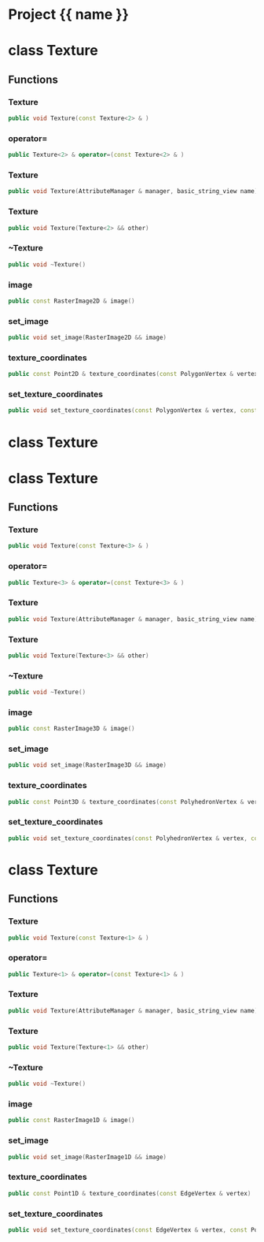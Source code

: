 <script setup>
import {useRoute} from 'vitepress'
const {path} = useRoute()
const tokens = path.split('/')
const words = tokens[2].split('-');
for (let i = 0; i < words.length; i++) {
    words[i] = words[i].charAt(0).toUpperCase() + words[i].slice(1);
    words[i] = words[i].replace('geode', 'Geode')
}
const name = words.join('-');
</script>
# Project {{ name }}

# class Texture


## Functions

### Texture

```cpp
public void Texture(const Texture<2> & )
```


### operator=

```cpp
public Texture<2> & operator=(const Texture<2> & )
```


### Texture

```cpp
public void Texture(AttributeManager & manager, basic_string_view name)
```


### Texture

```cpp
public void Texture(Texture<2> && other)
```


### ~Texture

```cpp
public void ~Texture()
```


### image

```cpp
public const RasterImage2D & image()
```


### set_image

```cpp
public void set_image(RasterImage2D && image)
```


### texture_coordinates

```cpp
public const Point2D & texture_coordinates(const PolygonVertex & vertex)
```


### set_texture_coordinates

```cpp
public void set_texture_coordinates(const PolygonVertex & vertex, const Point2D & coordinates)
```




# class Texture

# class Texture


## Functions

### Texture

```cpp
public void Texture(const Texture<3> & )
```


### operator=

```cpp
public Texture<3> & operator=(const Texture<3> & )
```


### Texture

```cpp
public void Texture(AttributeManager & manager, basic_string_view name)
```


### Texture

```cpp
public void Texture(Texture<3> && other)
```


### ~Texture

```cpp
public void ~Texture()
```


### image

```cpp
public const RasterImage3D & image()
```


### set_image

```cpp
public void set_image(RasterImage3D && image)
```


### texture_coordinates

```cpp
public const Point3D & texture_coordinates(const PolyhedronVertex & vertex)
```


### set_texture_coordinates

```cpp
public void set_texture_coordinates(const PolyhedronVertex & vertex, const Point3D & coordinates)
```




# class Texture


## Functions

### Texture

```cpp
public void Texture(const Texture<1> & )
```


### operator=

```cpp
public Texture<1> & operator=(const Texture<1> & )
```


### Texture

```cpp
public void Texture(AttributeManager & manager, basic_string_view name)
```


### Texture

```cpp
public void Texture(Texture<1> && other)
```


### ~Texture

```cpp
public void ~Texture()
```


### image

```cpp
public const RasterImage1D & image()
```


### set_image

```cpp
public void set_image(RasterImage1D && image)
```


### texture_coordinates

```cpp
public const Point1D & texture_coordinates(const EdgeVertex & vertex)
```


### set_texture_coordinates

```cpp
public void set_texture_coordinates(const EdgeVertex & vertex, const Point1D & coordinates)
```




